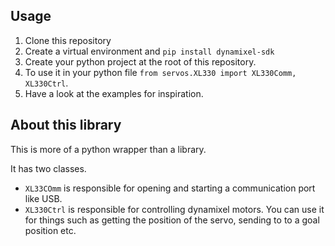 ## Usage

1) Clone this repository
2) Create a virtual environment and `pip install dynamixel-sdk`
3) Create your python project at the root of this repository.
4) To use it in your python file `from servos.XL330 import XL330Comm, XL330Ctrl`.
5) Have a look at the examples for inspiration.

## About this library

This is more of a python wrapper than a library.

It has two classes. 
- `XL33COmm` is responsible for opening and starting a communication port like USB.
- `XL330Ctrl` is responsible for controlling dynamixel motors. You can use it for things such as getting the position of the servo, sending to to a goal position etc.


